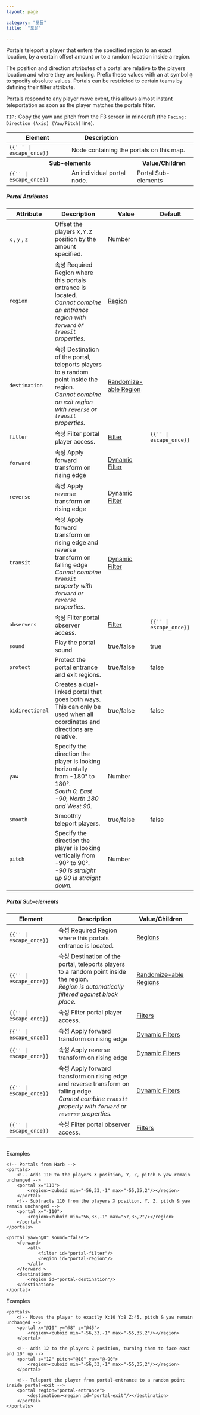```yaml
---
layout: page

category: "모듈"
title:  "포탈"

---
```


Portals teleport a player that enters the specified region to an exact location, by a certain offset amount or to a random location inside a region.

The position and direction attributes of a portal are relative to the players location and where they are looking. Prefix these values with an at symbol `@` to specify absolute values. Portals can be restricted to certain teams by defining their filter attribute.

Portals respond to any player move event, this allows almost instant teleportation as soon as the player matches the portals filter.

`TIP:` Copy the yaw and pitch from the F3 screen in minecraft (the `Facing: Direction (Axis) (Yaw/Pitch)` line).

<div class='table-responsive'>
  <table class='table table-striped table-condensed'>
    <thead>
      <tr>
        <th>Element</th>
        <th>Description</th>
        <th></th>
      </tr>
    </thead>
    <tbody>
      <tr>
        <td>
          <span class='highlight'>
            <code>{{'<portals> </portals>' | escape_once}}</code>
          </span>
        </td>
        <td colspan='2'>Node containing the portals on this map.</td>
      </tr>
      <tr>
        <th colspan='2'>Sub-elements</th>
        <th>Value/Children</th>
      </tr>
      <tr>
        <td>
          <span class='highlight'>
            <code>{{'<portal>' | escape_once}}</code>
          </span>
        </td>
        <td>An individual portal node.</td>
        <td>
          <span class='label label-default'>Portal Sub-elements</span>
        </td>
      </tr>
    </tbody>
  </table>
</div>
<h5>Portal Attributes</h5>
<div class='table-responsive'>
  <table class='table table-striped table-condensed'>
    <thead>
      <tr>
        <th>Attribute</th>
        <th>Description</th>
        <th>Value</th>
        <th>Default</th>
      </tr>
    </thead>
    <tbody>
      <tr>
        <td>
          <code>x</code>
          ,
          <code>y</code>
          ,
          <code>z</code>
        </td>
        <td>Offset the players <code>X,Y,Z</code> position by the amount specified.</td>
        <td>
          <span class='label label-primary'>Number</span>
        </td>
        <td></td>
      </tr>
      <tr>
        <td>
          <code>region</code>
        </td>
        <td>
          <span class='label label-default' data-toggle='tooltip' title='이는 속성 또는 하위요소일 수 있습니다.'>속성</span>
          <span class='label label-danger'>Required</span>
          Region where this portals entrance is located.
          <br/>
          <i>Cannot combine an entrance region with <code>forward</code> or <code>transit</code> properties.</i>
        </td>
        <td>
          <a href='/modules/regions'>Region</a>
        </td>
        <td></td>
      </tr>
      <tr>
        <td>
          <code>destination</code>
        </td>
        <td>
          <span class='label label-default' data-toggle='tooltip' title='이는 속성 또는 하위요소일 수 있습니다.'>속성</span>
          Destination of the portal, teleports players to a random point inside the region.
          <br/>
          <i>Cannot combine an exit region with <code>reverse</code> or <code>transit</code> properties.</i>
        </td>
        <td>
          <a href='/modules/regions'>Randomize-able Region</a>
        </td>
        <td></td>
      </tr>
      <tr>
        <td>
          <code>filter</code>
        </td>
        <td>
          <span class='label label-default' data-toggle='tooltip' title='이는 속성 또는 하위요소일 수 있습니다.'>속성</span>
          Filter portal player access.
        </td>
        <td>
          <a href='/modules/filters'>Filter</a>
        </td>
        <td>
          <code>{{'<always/>' | escape_once}}</code>
        </td>
      </tr>
      <tr>
        <td>
          <code>forward</code>
        </td>
        <td>
          <span class='label label-default' data-toggle='tooltip' title='이는 속성 또는 하위요소일 수 있습니다.'>속성</span>
          Apply forward transform on rising edge
        </td>
        <td>
          <a href='/modules/filters'>Dynamic Filter</a>
        </td>
        <td></td>
      </tr>
      <tr>
        <td>
          <code>reverse</code>
        </td>
        <td>
          <span class='label label-default' data-toggle='tooltip' title='이는 속성 또는 하위요소일 수 있습니다.'>속성</span>
          Apply reverse transform on rising edge
        </td>
        <td>
          <a href='/modules/filters'>Dynamic Filter</a>
        </td>
        <td></td>
      </tr>
      <tr>
        <td>
          <code>transit</code>
        </td>
        <td>
          <span class='label label-default' data-toggle='tooltip' title='이는 속성 또는 하위요소일 수 있습니다.'>속성</span>
          Apply forward transform on rising edge and reverse transform on falling edge
          <br/>
          <i>Cannot combine <code>transit</code> property with <code>forward</code> or <code>reverse</code> properties.</i>
        </td>
        <td>
          <a href='/modules/filters'>Dynamic Filter</a>
        </td>
        <td></td>
      </tr>
      <tr>
        <td>
          <code>observers</code>
        </td>
        <td>
          <span class='label label-default' data-toggle='tooltip' title='이는 속성 또는 하위요소일 수 있습니다.'>속성</span>
          Filter portal observer access.
        </td>
        <td>
          <a href='/modules/filters'>Filter</a>
        </td>
        <td>
          <code>{{'<always/>' | escape_once}}</code>
        </td>
      </tr>
      <tr>
        <td>
          <code>sound</code>
        </td>
        <td>Play the portal sound</td>
        <td>
          <span class='label label-primary'>true/false</span>
        </td>
        <td>true</td>
      </tr>
      <tr>
        <td>
          <code>protect</code>
        </td>
        <td>Protect the portal entrance and exit regions.</td>
        <td>
          <span class='label label-primary'>true/false</span>
        </td>
        <td>false</td>
      </tr>
      <tr>
        <td>
          <code>bidirectional</code>
        </td>
        <td>Creates a dual-linked portal that goes both ways. This can only be used when all coordinates and directions are relative.</td>
        <td>
          <span class='label label-primary'>true/false</span>
        </td>
        <td>false</td>
      </tr>
      <tr>
        <td>
          <code>yaw</code>
        </td>
        <td>
          Specify the direction the player is looking horizontally from -180&deg; to 180&deg;.
          <br/>
          <i>South 0, East -90, North 180 and West 90.</i>
        </td>
        <td>
          <span class='label label-primary'>Number</span>
        </td>
        <td></td>
      </tr>
      <tr>
        <td>
          <code>smooth</code>
        </td>
        <td>Smoothly teleport players.</td>
        <td>
          <span class='label label-primary'>true/false</span>
        </td>
        <td>false</td>
      </tr>
      <tr>
        <td>
          <code>pitch</code>
        </td>
        <td>
          Specify the direction the player is looking vertically from -90&deg; to 90&deg;.
          <br/>
          <i>-90 is straight up 90 is straight down.</i>
        </td>
        <td>
          <span class='label label-primary'>Number</span>
        </td>
        <td></td>
      </tr>
    </tbody>
  </table>
</div>
<h5>Portal Sub-elements</h5>
<div class='table-responsive'>
  <table class='table table-striped table-condensed'>
    <thead>
      <tr>
        <th>Element</th>
        <th>Description</th>
        <th>Value/Children</th>
      </tr>
    </thead>
    <tbody>
      <tr>
        <td>
          <span class='highlight'>
            <code>{{'<region>' | escape_once}}</code>
          </span>
        </td>
        <td>
          <span class='label label-default' data-toggle='tooltip' title='이는 하위 요소 또는 속성일 수 있습니다.'>속성</span>
          <span class='label label-danger'>Required</span>
          Region where this portals entrance is located.
        </td>
        <td>
          <a href='/modules/regions'>Regions</a>
        </td>
      </tr>
      <tr>
        <td>
          <span class='highlight'>
            <code>{{'<destination>' | escape_once}}</code>
          </span>
        </td>
        <td>
          <span class='label label-default' data-toggle='tooltip' title='이는 하위 요소 또는 속성일 수 있습니다.'>속성</span>
          Destination of the portal, teleports players to a random point inside the region.
          <br/>
          <i>Region is automatically filtered against block place.</i>
        </td>
        <td>
          <a href='/modules/regions'>Randomize-able Regions</a>
        </td>
      </tr>
      <tr>
        <td>
          <span class='highlight'>
            <code>{{'<filter>' | escape_once}}</code>
          </span>
        </td>
        <td>
          <span class='label label-default' data-toggle='tooltip' title='이는 하위 요소 또는 속성일 수 있습니다.'>속성</span>
          Filter portal player access.
        </td>
        <td>
          <a href='/modules/filters'>Filters</a>
        </td>
      </tr>
      <tr>
        <td>
          <span class='highlight'>
            <code>{{'<forward>' | escape_once}}</code>
          </span>
        </td>
        <td>
          <span class='label label-default' data-toggle='tooltip' title='이는 하위 요소 또는 속성일 수 있습니다.'>속성</span>
          Apply forward transform on rising edge
        </td>
        <td>
          <a href='/modules/filters'>Dynamic Filters</a>
        </td>
        <td></td>
      </tr>
      <tr>
        <td>
          <span class='highlight'>
            <code>{{'<reverse>' | escape_once}}</code>
          </span>
        </td>
        <td>
          <span class='label label-default' data-toggle='tooltip' title='이는 하위 요소 또는 속성일 수 있습니다.'>속성</span>
          Apply reverse transform on rising edge
        </td>
        <td>
          <a href='/modules/filters'>Dynamic Filters</a>
        </td>
        <td></td>
      </tr>
      <tr>
        <td>
          <span class='highlight'>
            <code>{{'<transit>' | escape_once}}</code>
          </span>
        </td>
        <td>
          <span class='label label-default' data-toggle='tooltip' title='이는 하위 요소 또는 속성일 수 있습니다.'>속성</span>
          Apply forward transform on rising edge and reverse transform on falling edge
          <br/>
          <i>Cannot combine <code>transit</code> property with <code>forward</code> or <code>reverse</code> properties.</i>
        </td>
        <td>
          <a href='/modules/filters'>Dynamic Filters</a>
        </td>
        <td></td>
      </tr>
      <tr>
        <td>
          <span class='highlight'>
            <code>{{'<observers>' | escape_once}}</code>
          </span>
        </td>
        <td>
          <span class='label label-default' data-toggle='tooltip' title='이는 하위 요소 또는 속성일 수 있습니다.'>속성</span>
          Filter portal observer access.
        </td>
        <td>
          <a href='/modules/filters'>Filters</a>
        </td>
      </tr>
    </tbody>
  </table>
</div>
<br/>
Examples

    <!-- Portals from Harb -->
    <portals>
        <!-- Adds 110 to the players X position, Y, Z, pitch & yaw remain unchanged -->
        <portal x="110">
            <region><cuboid min="-56,33,-1" max="-55,35,2"/></region>
        </portal>
        <!-- Subtracts 110 from the players X position, Y, Z, pitch & yaw remain unchanged -->
        <portal x="-110">
            <region><cuboid min="56,33,-1" max="57,35,2"/></region>
        </portal>
    </portals>

    <portal yaw="@0" sound="false">
        <forward>
            <all>
                <filter id="portal-filter"/>
                <region id="portal-region"/>
            </all>
        </forward >
        <destination>
            <region id="portal-destination"/>
        </destination>
    </portal>
<p>
  <a class='btn btn-primary btn-xs btn-more collapsed' data-target='#collapse-portal-example' data-toggle='collapse'>Examples</a>
</p>
<div class='collapse' id='collapse-portal-example' markdown='1'>

    <portals>
        <!-- Moves the player to exactly X:10 Y:8 Z:45, pitch & yaw remain unchanged -->
        <portal x="@10" y="@8" z="@45">
            <region><cuboid min="-56,33,-1" max="-55,35,2"/></region>
        </portal>

        <!-- Adds 12 to the players Z position, turning them to face east and 10° up -->
        <portal z="12" pitch="@10" yaw="@-90">
            <region><cuboid min="-56,33,-1" max="-55,35,2"/></region>
        </portal>

        <!-- Teleport the player from portal-entrance to a random point inside portal-exit -->
        <portal region="portal-entrance">
            <destination><region id="portal-exit"/></destination>
        </portal>
    </portals>

</div>
